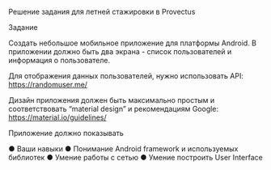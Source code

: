 Решение задания для летней стажировки в Provectus

Задание
                
Создать небольшое мобильное приложение для платформы Android. В приложении должно быть два экрана - список пользователей и информация о пользователе.
 
Для отображения данных пользователей, нужно использовать API:
https://randomuser.me/
 
Дизайн приложения должен быть максимально простым и соответствовать “material design” и рекомендациям Google:
https://material.io/guidelines/
 
Приложение должно показывать
 
●  Ваши навыки
●  Понимание Android framework и используемых библиотек
●  Умение работы с сетью
●  Умение построить User Interface
